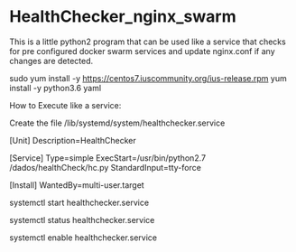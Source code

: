 # HealthChecker_nginx_swarm
This is a little python2 program that can be used like a service that checks for pre configured docker swarm services and update nginx.conf if any changes are detected.


sudo yum install -y https://centos7.iuscommunity.org/ius-release.rpm
yum install -y python3.6 yaml



How to Execute like a service:

Create the file /lib/systemd/system/healthchecker.service

[Unit]
Description=HealthChecker

[Service]
Type=simple
ExecStart=/usr/bin/python2.7 /dados/healthCheck/hc.py
StandardInput=tty-force

[Install]
WantedBy=multi-user.target



systemctl start healthchecker.service

systemctl status healthchecker.service

systemctl enable healthchecker.service



